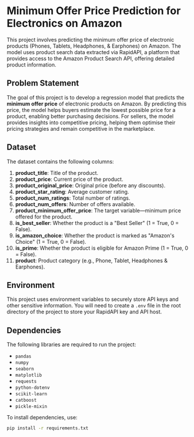 # Minimum Offer Price Prediction for Electronics on Amazon

This project involves predicting the minimum offer price of electronic products (Phones, Tablets, Headphones, & Earphones) on Amazon. The model uses product search data extracted via RapidAPI, a platform that provides access to the Amazon Product Search API, offering detailed product information.

## Problem Statement

The goal of this project is to develop a regression model that predicts the **minimum offer price** of electronic products on Amazon. By predicting this price, the model helps buyers estimate the lowest possible price for a product, enabling better purchasing decisions. For sellers, the model provides insights into competitive pricing, helping them optimise their pricing strategies and remain competitive in the marketplace.

## Dataset

The dataset contains the following columns:

1. **product_title**: Title of the product.
2. **product_price**: Current price of the product.
3. **product_original_price**: Original price (before any discounts).
4. **product_star_rating**: Average customer rating.
5. **product_num_ratings**: Total number of ratings.
6. **product_num_offers**: Number of offers available.
7. **product_minimum_offer_price**: The target variable—minimum price offered for the product.
8. **is_best_seller**: Whether the product is a "Best Seller" (1 = True, 0 = False).
9. **is_amazon_choice**: Whether the product is marked as "Amazon's Choice" (1 = True, 0 = False).
10. **is_prime**: Whether the product is eligible for Amazon Prime (1 = True, 0 = False).
11. **product**: Product category (e.g., Phone, Tablet, Headphones & Earphones).

## Environment

This project uses environment variables to securely store API keys and other sensitive information. You will need to create a `.env` file in the root directory of the project to store your RapidAPI key and API host.

## Dependencies

The following libraries are required to run the project:

- `pandas`
- `numpy`
- `seaborn`
- `matplotlib`
- `requests`
- `python-dotenv`
- `scikit-learn`
- `catboost`
- `pickle-mixin`

To install dependencies, use:

```bash
pip install -r requirements.txt
